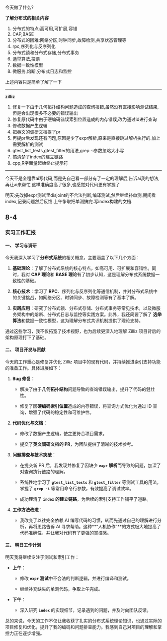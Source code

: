 今天做了什么?

**了解分布式的相关内容**

1. 分布式的特点:高可用,可扩展,容错
2. CAP,BASE
3. 分布式的困难:网络分区,时钟同步,故障检测,共享状态管理等
4. rpc,序列化与反序列化
5. 分布式锁和分布式存储,分布式事务
6. 选举算法,投票
7. 数据一致性模型
8. 微服务,熔断,分布式日志和监控

上述内容只是简单了解了一下

--- 

**zilliz**

1. 修复一下由于几何拓扑结构问题造成的查询报错,虽然没有直接影响测试结果,但是会出现很多不必要的错误输出
2. 修复原代码中由于硬编码错误索引位置造成的内存错误,改为通过id进行查询
3. 修改数据产生逻辑
4. 把英文的调研文档提了pr
5. 再提pr后发现还有问题,原因是少了expr解析,原来是直接跳过解析执行的.加上需要解析的测试
6. gtest_list_tests,gtest_filter的用法,grep -i参数忽略大小写
7. 搞清楚了index的建立链路
8. cpp,R字面量起始终止提示符

---

今天不是全程靠ai写代码,而是先自己看一部分有了一定的理解后,告诉ai我的想法,再让ai来帮忙,这样准确度高了很多,也感觉对代码更有掌握了

明天:先改掉expr测试里disjoint的不合法判断,编译测试,然后继续补单测,期间看index,记录问题然后反馈.上午争取把单测搞完.写index构建的文档.

## 8-4

### 实习工作汇报

#### 一、 学习与调研

今天我深入学习了**分布式系统**的相关概念，主要涵盖了以下几个方面：

1. **基础理论**：了解了分布式系统的核心特点，如高可用、可扩展和容错性。同时，我对 **CAP 理论**和 **BASE 理论**有了初步认知，这是理解分布式系统数据一致性的基础。
    
2. **核心技术**：学习了 **RPC**、序列化与反序列化等通信机制，并对分布式系统中的关键挑战，如网络分区、时钟同步、故障检测等有了基本了解。
    
3. **实践应用**：研究了分布式锁、分布式存储、分布式事务等常见技术，以及微服务架构中的熔断、分布式日志与监控等实践方案。此外，我还简要了解了 **选举算法**和数据一致性模型，这为理解分布式共识机制提供了理论支持。
    

通过这些学习，我不仅拓宽了技术视野，也为后续更深入地理解 Zilliz 项目背后的架构原理打下了基础。

#### 二、 项目开发与贡献

今天的工作重心是修复并优化 Zilliz 项目中的现有代码，并持续推进索引支持功能的准备工作。具体进展如下：

1. **Bug 修复**：
    
    - 解决了由于**几何拓扑结构**问题导致的查询错误输出，提升了代码的健壮性。
        
    - 修复了因**硬编码索引位置**造成的内存错误，将查询方式优化为通过 ID 查询，增强了代码的稳定性和可维护性。
        
2. **代码优化与文档**：
    
    - 修改了数据产生逻辑，使之更符合项目需求。
        
    - 提交了**英文调研文档的 PR**，为团队提供了清晰的技术参考。
        
3. **问题排查与技术突破**：
    
    - 在提交新 PR 后，我发现并修复了因缺少 **`expr` 解析**而导致的问题，加深了对查询执行链路的理解。
        
    - 系统性地学习了 **`gtest_list_tests`** 和 **`gtest_filter`** 等测试工具的用法，掌握了 **`grep -i`** 等常用命令行参数，有效提高了调试效率。
        
    - 成功理清了 **`index` 的建立链路**，为后续的索引支持工作铺平了道路。
        
4. **工作方法改进**：
    
    - 我改变了以往完全依赖 AI 编写代码的习惯，转而先通过自己的理解进行分析，再将思路告诉 AI 寻求帮助。这种**“人机协作”**的方式极大地提高了代码准确性，并让我对代码有了更强的掌控感。
        

#### 三、 明日工作计划

明天我将继续专注于测试和索引工作：

- **上午**：
    
    - 修改 **`expr` 测试**中不合法的判断逻辑，并进行编译和测试。
        
    - 继续补充缺失的单测代码，争取上午完成。
        
- **下午**：
    
    - 深入研究 **`index`** 的实现细节，记录遇到的问题，并及时向团队反馈。
        

总的来说，今天的工作不仅让我收获了扎实的分布式系统理论知识，也通过实际的项目修复和优化，提升了我的编码和问题排查能力。我感到自己对项目的理解和掌控力正在逐步增强。